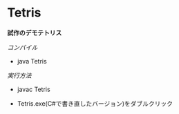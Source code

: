 # Tetris
__試作のデモテトリス__

*コンパイル*
* java Tetris
  
*実行方法*
* javac Tetris

* Tetris.exe(C#で書き直したバージョン)をダブルクリック


